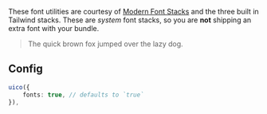 These font utilities are courtesy of [Modern Font Stacks](https://modernfontstacks.com/) and the three built in Tailwind stacks. These are _system_ font stacks, so you are **not** shipping an extra font with your bundle.

> The quick brown fox jumped over the lazy dog.

## Config

```ts
uico({
	fonts: true, // defaults to `true`
}),
```

